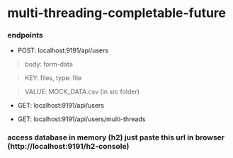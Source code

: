 # multi-threading-completable-future

### endpoints

- POST: localhost:9191/api/users

> body: form-data

> KEY: files, type: file

> VALUE: MOCK_DATA.csv (in src folder)

- GET: localhost:9191/api/users

- GET: localhost:9191/api/users/multi-threads

### access database in memory (h2) just paste this url in browser (http://localhost:9191/h2-console)
